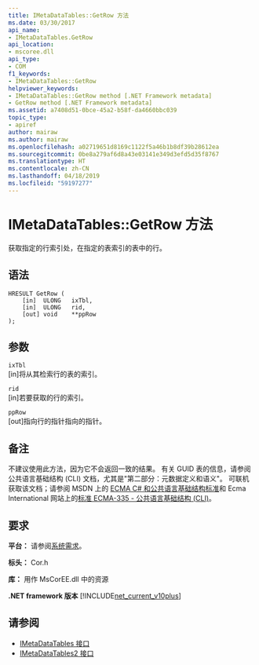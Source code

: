 ```yaml
---
title: IMetaDataTables::GetRow 方法
ms.date: 03/30/2017
api_name:
- IMetaDataTables.GetRow
api_location:
- mscoree.dll
api_type:
- COM
f1_keywords:
- IMetaDataTables::GetRow
helpviewer_keywords:
- IMetaDataTables::GetRow method [.NET Framework metadata]
- GetRow method [.NET Framework metadata]
ms.assetid: a7408d51-0bce-45a2-b58f-da4660bbc039
topic_type:
- apiref
author: mairaw
ms.author: mairaw
ms.openlocfilehash: a02719651d8169c1122f5a46b1b8df39b28612ea
ms.sourcegitcommit: 0be8a279af6d8a43e03141e349d3efd5d35f8767
ms.translationtype: HT
ms.contentlocale: zh-CN
ms.lasthandoff: 04/18/2019
ms.locfileid: "59197277"
---
```

# <a name="imetadatatablesgetrow-method"></a>IMetaDataTables::GetRow 方法
获取指定的行索引处，在指定的表索引的表中的行。  
  
## <a name="syntax"></a>语法  
  
```  
HRESULT GetRow (   
    [in]  ULONG   ixTbl,  
    [in]  ULONG   rid,  
    [out] void    **ppRow  
);  
```  
  
## <a name="parameters"></a>参数  
 `ixTbl`  
 [in]将从其检索行的表的索引。  
  
 `rid`  
 [in]若要获取的行的索引。  
  
 `ppRow`  
 [out]指向行的指针指向的指针。  
  
## <a name="remarks"></a>备注  
 不建议使用此方法，因为它不会返回一致的结果。 有关 GUID 表的信息，请参阅公共语言基础结构 (CLI) 文档，尤其是"第二部分：元数据定义和语义"。 可联机获取该文档；请参阅 MSDN 上的 [ECMA C# 和公共语言基础结构标准](https://go.microsoft.com/fwlink/?LinkID=99212)和 Ecma International 网站上的[标准 ECMA-335 - 公共语言基础结构 (CLI)](https://go.microsoft.com/fwlink/?LinkID=65552)。  
  
## <a name="requirements"></a>要求  
 **平台：** 请参阅[系统需求](../../../../docs/framework/get-started/system-requirements.md)。  
  
 **标头：** Cor.h  
  
 **库：** 用作 MsCorEE.dll 中的资源  
  
 **.NET framework 版本**  [!INCLUDE[net_current_v10plus](../../../../includes/net-current-v10plus-md.md)]  
  
## <a name="see-also"></a>请参阅

- [IMetaDataTables 接口](../../../../docs/framework/unmanaged-api/metadata/imetadatatables-interface.md)
- [IMetaDataTables2 接口](../../../../docs/framework/unmanaged-api/metadata/imetadatatables2-interface.md)
